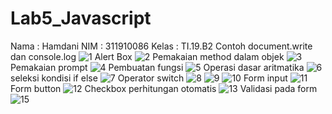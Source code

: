 # Lab5_Javascript
Nama : Hamdani
NIM : 311910086
Kelas : TI.19.B2
Contoh document.write dan console.log
![1](https://user-images.githubusercontent.com/83238586/116124746-e5a2a180-a6ee-11eb-8438-201b16e492a8.PNG)
Alert Box
![2](https://user-images.githubusercontent.com/83238586/116125256-76797d00-a6ef-11eb-8cd4-c61c5699b561.PNG)
Pemakaian method dalam objek
![3](https://user-images.githubusercontent.com/83238586/116125559-da03aa80-a6ef-11eb-9eb2-e711f3b6145c.PNG)
Pemakaian prompt
![4](https://user-images.githubusercontent.com/83238586/116125795-218a3680-a6f0-11eb-9b46-5a24a2ada05a.PNG)
Pembuatan fungsi
![5](https://user-images.githubusercontent.com/83238586/116126059-66ae6880-a6f0-11eb-9dc5-9686fbd752c3.PNG)
Operasi dasar aritmatika
![6](https://user-images.githubusercontent.com/83238586/116126532-f48a5380-a6f0-11eb-8d82-4344a9a55231.PNG)
seleksi kondisi if else
![7](https://user-images.githubusercontent.com/83238586/116126742-30bdb400-a6f1-11eb-9033-5d7aa5f24674.PNG)
Operator switch
![8](https://user-images.githubusercontent.com/83238586/116126926-69f62400-a6f1-11eb-9f97-e9715ac7e0d9.PNG)
![9](https://user-images.githubusercontent.com/83238586/116127078-9d38b300-a6f1-11eb-90bc-f93a8feec2d5.PNG)
![10](https://user-images.githubusercontent.com/83238586/116127087-9f9b0d00-a6f1-11eb-8d1c-07fabe070db2.PNG)
Form input
![11](https://user-images.githubusercontent.com/83238586/116127296-dbce6d80-a6f1-11eb-821f-b43275d3c333.PNG)
Form button
![12](https://user-images.githubusercontent.com/83238586/116127426-04566780-a6f2-11eb-8454-83aac7dd3f6f.PNG)
Checkbox perhitungan otomatis
![13](https://user-images.githubusercontent.com/83238586/116127530-2819ad80-a6f2-11eb-9a39-d01549a6f5bf.PNG)
Validasi pada form
![15](https://user-images.githubusercontent.com/83238586/116127776-6adb8580-a6f2-11eb-91a5-30a76d8e447a.PNG)

